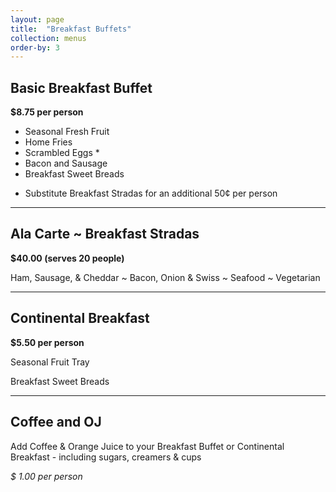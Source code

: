 ```yaml
---
layout: page
title:  "Breakfast Buffets"
collection: menus
order-by: 3
---
```


## Basic Breakfast Buffet

**$8.75 per person**

- Seasonal Fresh Fruit
- Home Fries
- Scrambled Eggs *
- Bacon and Sausage
- Breakfast Sweet Breads
* Substitute Breakfast Stradas for an additional 50¢ per person

* * *

## Ala Carte ~ Breakfast Stradas

**$40.00 (serves 20 people)**

Ham, Sausage, & Cheddar  ~  Bacon, Onion & Swiss  ~  Seafood  ~  Vegetarian

* * *

## Continental Breakfast

**$5.50 per person**

Seasonal Fruit Tray

Breakfast Sweet Breads

* * *

## Coffee and OJ

Add Coffee & Orange Juice to your Breakfast Buffet or Continental Breakfast - including sugars, creamers & cups

*$ 1.00 per person*